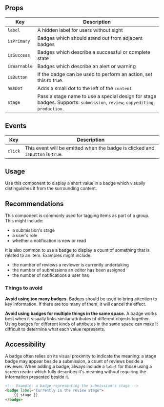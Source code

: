 
## Props

| Key | Description |
| --- | --- |
| `label` | A hidden label for users without sight |
| `isPrimary` | Badges which should stand out from adjacent badges |
| `isSuccess` | Badges which describe a successful or complete state |
| `isWarnable` | Badges which describe an alert or warning |
| `isButton` | If the badge can be used to perform an action, set this to true. |
| `hasDot` | Adds a small dot to the left of the `content` |
| `stage` | Pass a stage name to use a special design for stage badges. Supports: `submission`, `review`, `copyediting`, `production`. |

## Events

| Key | Description |
| --- | --- |
| `click` | This event will be emitted when the badge is clicked and `isButton` is `true`. |

## Usage

Use this component to display a short value in a badge which visually distinguishes it from the surrounding content.

## Recommendations

This component is commonly used for tagging items as part of a group. This might include:

- a submission's stage
- a user's role
- whether a notification is new or read

It is also common to use a badge to display a count of something that is related to an item. Examples might include:

- the number of reviews a reviewer is currently undertaking
- the number of submissions an editor has been assigned
- the number of notifications a user has

### Things to avoid

**Avoid using too many badges.** Badges should be used to bring attention to key information. If there are too many of them, it will cancel the effect.

**Avoid using badges for multiple things in the same space.** A badge works best when it visually links similar attributes of different objects together. Using badges for different kinds of attributes in the same space can make it difficult to determine what each value represents.

## Accessibility

A badge often relies on its visual proximity to indicate the meaning: a stage badge may appear beside a submission, a count of reviews beside a reviewer. When adding a badge, always include a `label` for those using a screen reader which fully describes it's meaning without requiring the information presented beside it.

```html
<!-- Example: a badge representing the submission's stage -->
<badge label="Currently in the review stage">
	{{ stage }}
</badge>
```
